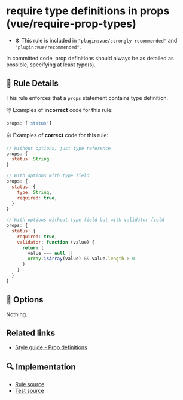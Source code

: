 # require type definitions in props (vue/require-prop-types)

- :gear: This rule is included in `"plugin:vue/strongly-recommended"` and `"plugin:vue/recommended"`.

In committed code, prop definitions should always be as detailed as possible, specifying at least type(s).

## :book: Rule Details

This rule enforces that a `props` statement contains type definition.

:-1: Examples of **incorrect** code for this rule:

```js
props: ['status']
```

:+1: Examples of **correct** code for this rule:

```js
// Without options, just type reference
props: {
  status: String
}
```

```js
// With options with type field
props: {
  status: {
    type: String,
    required: true,
  }
}
```

```js
// With options without type field but with validator field
props: {
  status: {
    required: true,
    validator: function (value) {
      return (
        value === null ||
        Array.isArray(value) && value.length > 0
      )
    }
  }
}
```

## :wrench: Options

Nothing.

## Related links

- [Style guide - Prop definitions](https://vuejs.org/v2/style-guide/#Prop-definitions-essential)

## :mag: Implementation

- [Rule source](https://github.com/vuejs/eslint-plugin-vue/blob/master/lib/rules/require-prop-types.js)
- [Test source](https://github.com/vuejs/eslint-plugin-vue/blob/master/tests/lib/rules/require-prop-types.js)
